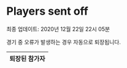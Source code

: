 # Players sent off
최종 업데이트: 2020년 12월 22일 22시 05분


경기 중 오류가 발생하는 경우 자동으로 퇴장됩니다.


| 퇴장된 참가자 |
|:---:|